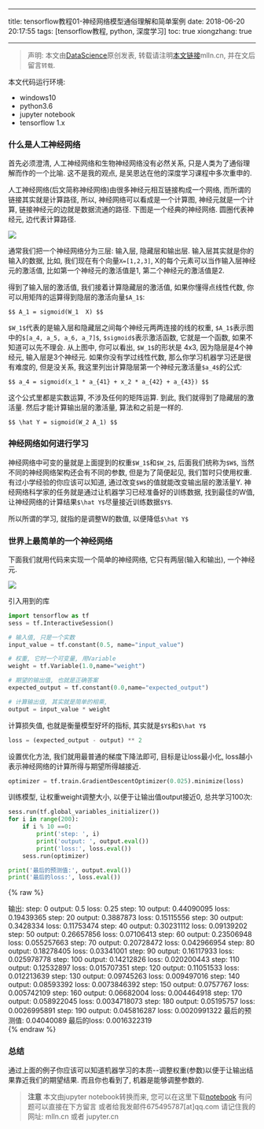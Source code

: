 
---
title: tensorflow教程01-神经网络模型通俗理解和简单案例
date: 2018-06-20 20:17:55
tags: [tensorflow教程, python, 深度学习]
toc: true
xiongzhang: true

---
<span></span>
<!-- more -->

> 声明: 本文由[DataScience](http://mlln.cn)原创发表, 转载请注明[本文链接](http://mlln.cn)mlln.cn, 并在文后留言`转载`.

本文代码运行环境:

- windows10
- python3.6
- jupyter notebook
- tensorflow 1.x

### 什么是人工神经网络

首先必须澄清, 人工神经网络和生物神经网络没有必然关系, 只是人类为了通俗理解而作的一个比喻. 这不是我的观点, 是吴恩达在他的深度学习课程中多次重申的.

人工神经网络(后文简称神经网络)由很多神经元相互链接构成一个网络, 而所谓的链接其实就是计算路径, 所以, 神经网络可以看成是一个计算图, 神经元就是一个计算, 链接神经元的边就是数据流通的路径. 下图是一个经典的神经网络. 圆圈代表神经元, 边代表计算路径.

<img src="images/nn.png" />

通常我们把一个神经网络分为三层: 输入层, 隐藏层和输出层. 输入层其实就是你的输入的数据, 比如, 我们现在有个向量`X=[1,2,3]`, X的每个元素可以当作输入层神经元的激活值, 比如第一个神经元的激活值是1, 第二个神经元的激活值是2. 

得到了输入层的激活值, 我们接着计算隐藏层的激活值, 如果你懂得点线性代数, 你可以用矩阵的运算得到隐层的激活向量`$A_1$`:

`$$
A_1 = sigmoid(W_1  X)
$$`

`$W_1$`代表的是输入层和隐藏层之间每个神经元两两连接的线的权重, `$A_1$`表示图中的`$[a_4, a_5, a_6, a_7]$`, `$sigmoid$`表示激活函数, 它就是一个函数, 如果不知道可以先不理会. 从上图中, 你可以看出, `$W_1$`的形状是 4x3, 因为隐层是4个神经元, 输入层是3个神经元. 如果你没有学过线性代数, 那么你学习机器学习还是很有难度的, 但是没关系, 我这里列出计算隐层第一个神经元激活量`$a_4$`的公式:

`$$
a_4 = sigmoid(x_1 * a_{41} + x_2 * a_{42} + a_{43})
$$`

这个公式里都是实数运算, 不涉及任何的矩阵运算. 到此, 我们就得到了隐藏层的激活量. 然后才能计算输出层的激活量, 算法和之前是一样的.

`$$
\hat Y = sigmoid(W_2 A_1)
$$`

### 神经网络如何进行学习

神经网络中可变的量就是上面提到的权重`$W_1$`和`$W_2$`, 后面我们统称为`$W$`, 当然不同的神经网络架构还会有不同的参数, 但是为了简便起见, 我们暂时只使用权重. 有过小学经验的你应该可以知道, 通过改变`$W$`的值就能改变输出层的激活量Y. 神经网络科学家的任务就是通过让机器学习已经准备好的训练数据, 找到最佳的W值, 让神经网络的计算结果`$\hat Y$`尽量接近训练数据`$Y$`. 

所以所谓的学习, 就指的是调整W的数值, 以便降低`$\hat Y$`

### 世界上最简单的一个神经网络

下面我们就用代码来实现一个简单的神经网络, 它只有两层(输入和输出), 一个神经元.

<img src="images/single-nn.png" />

引入用到的库


```python
import tensorflow as tf
sess = tf.InteractiveSession()
```


```python
# 输入值, 只是一个实数
input_value = tf.constant(0.5, name="input_value")

# 权重, 它时一个可变量, 用Variable
weight = tf.Variable(1.0,name="weight") 

# 期望的输出值, 也就是正确答案
expected_output = tf.constant(0.0,name="expected_output")

# 计算输出值, 其实就是简单的相乘, 
output = input_value * weight

```

计算损失值, 也就是衡量模型好坏的指标, 其实就是`$Y$`和`$\hat Y$`


```python
loss = (expected_output - output) ** 2
```

设置优化方法, 我们就用最普通的梯度下降法即可, 目标是让loss最小化, loss越小表示神经网络的计算所得与期望所得越接近.


```python
optimizer = tf.train.GradientDescentOptimizer(0.025).minimize(loss)

```

训练模型, 让权重weight调整大小, 以便于让输出值output接近0, 总共学习100次:


```python
sess.run(tf.global_variables_initializer())
for i in range(200):
    if i % 10 ==0:
        print('step: ', i)
        print('output: ', output.eval())
        print('loss:', loss.eval())
    sess.run(optimizer)

print('最后的预测值:', output.eval())
print('最后的loss:', loss.eval())
```

{% raw %}
<div class="output">
输出:
    step:  0
    output:  0.5
    loss: 0.25
    step:  10
    output:  0.44090095
    loss: 0.19439365
    step:  20
    output:  0.3887873
    loss: 0.15115556
    step:  30
    output:  0.3428334
    loss: 0.11753474
    step:  40
    output:  0.30231112
    loss: 0.09139202
    step:  50
    output:  0.26657856
    loss: 0.07106413
    step:  60
    output:  0.23506948
    loss: 0.055257663
    step:  70
    output:  0.20728472
    loss: 0.042966954
    step:  80
    output:  0.18278405
    loss: 0.03341001
    step:  90
    output:  0.16117933
    loss: 0.025978778
    step:  100
    output:  0.14212826
    loss: 0.020200443
    step:  110
    output:  0.12532897
    loss: 0.015707351
    step:  120
    output:  0.11051533
    loss: 0.012213639
    step:  130
    output:  0.09745263
    loss: 0.009497016
    step:  140
    output:  0.08593392
    loss: 0.0073846392
    step:  150
    output:  0.0757767
    loss: 0.005742109
    step:  160
    output:  0.06682004
    loss: 0.004464918
    step:  170
    output:  0.058922045
    loss: 0.0034718073
    step:  180
    output:  0.05195757
    loss: 0.0026995891
    step:  190
    output:  0.045816287
    loss: 0.0020991322
    最后的预测值: 0.04040089
    最后的loss: 0.0016322319
    
</div>
{% endraw %}

### 总结

通过上面的例子你应该可以知道机器学习的本质--调整权重(参数)以便于让输出结果靠近我们的期望结果. 而且你也看到了, 机器是能够调整参数的.


> **注意**
> 本文由jupyter notebook转换而来, 您可以在这里下载[notebook](tensorflow教程01-神经网络模型通俗理解和简单案例.ipynb)
> 有问题可以直接在下方留言
> 或者给我发邮件675495787[at]qq.com
> 请记住我的网址: mlln.cn 或者 jupyter.cn
